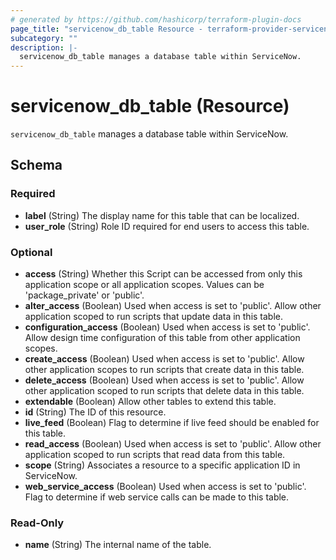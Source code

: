 ```yaml
---
# generated by https://github.com/hashicorp/terraform-plugin-docs
page_title: "servicenow_db_table Resource - terraform-provider-servicenow"
subcategory: ""
description: |-
  servicenow_db_table manages a database table within ServiceNow.
---
```


# servicenow_db_table (Resource)

`servicenow_db_table` manages a database table within ServiceNow.



<!-- schema generated by tfplugindocs -->
## Schema

### Required

- **label** (String) The display name for this table that can be localized.
- **user_role** (String) Role ID required for end users to access this table.

### Optional

- **access** (String) Whether this Script can be accessed from only this application scope or all application scopes. Values can be 'package_private' or 'public'.
- **alter_access** (Boolean) Used when access is set to 'public'. Allow other application scoped to run scripts that update data in this table.
- **configuration_access** (Boolean) Used when access is set to 'public'. Allow design time configuration of this table from other application scopes.
- **create_access** (Boolean) Used when access is set to 'public'. Allow other application scopes to run scripts that create data in this table.
- **delete_access** (Boolean) Used when access is set to 'public'. Allow other application scoped to run scripts that delete data in this table.
- **extendable** (Boolean) Allow other tables to extend this table.
- **id** (String) The ID of this resource.
- **live_feed** (Boolean) Flag to determine if live feed should be enabled for this table.
- **read_access** (Boolean) Used when access is set to 'public'. Allow other application scoped to run scripts that read data from this table.
- **scope** (String) Associates a resource to a specific application ID in ServiceNow.
- **web_service_access** (Boolean) Used when access is set to 'public'. Flag to determine if web service calls can be made to this table.

### Read-Only

- **name** (String) The internal name of the table.


